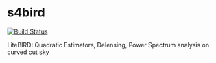 # s4bird

[![Build Status](https://app.travis-ci.com/antolonappan/s4bird.svg?branch=master)](https://app.travis-ci.com/antolonappan/s4bird)

LiteBIRD: Quadratic Estimators, Delensing, Power Spectrum analysis on curved cut sky 
